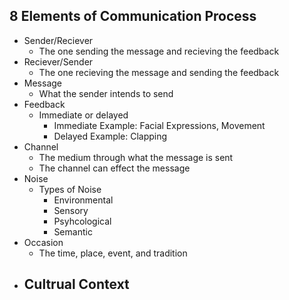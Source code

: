 ## 8 Elements of Communication Process
- Sender/Reciever
	- The one sending the message and recieving the feedback
- Reciever/Sender
	- The one recieving the message and sending the feedback
- Message
	- What the sender intends to send
- Feedback
	- Immediate or delayed
		- Immediate Example: Facial Expressions, Movement
		- Delayed Example: Clapping
- Channel
	- The medium through what the message is sent
	- The channel can effect the message
- Noise
	- Types of Noise
		- Environmental
		- Sensory
		- Psyhcological
		- Semantic
- Occasion
	- The time, place, event, and tradition
- Cultrual Context
	- 